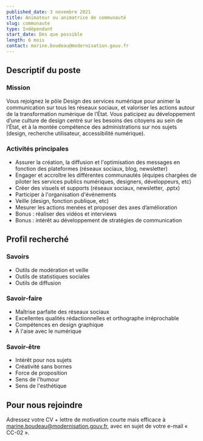 ```yaml
---
published_date: 3 novembre 2021
title: Animateur ou animatrice de communauté
slug: communaute
type: Indépendant
start_date: Dès que possible
length: 6 mois
contact: marine.boudeau@modernisation.gouv.fr
---
```



## Descriptif du poste

### Mission
Vous rejoignez le pôle Design des services numérique pour animer la communication sur tous les réseaux sociaux, et valoriser les actions autour de la transformation numérique de l’État. Vous paticipez au développement d’une culture de design centré sur les besoins des citoyens au sein de l’État, et à la montée compétence des administrations sur nos sujets (design, recherche utilisateur, accessibilité numérique).  


### Activités principales
- Assurer la création, la diffusion et l'optimisation des messages en fonction des plateformes (réseaux sociaux, blog, newsletter)
- Engager et accroître les différentes communautés (équipes chargées de piloter les services publics numériques, designers, développeurs, etc)
- Créer des visuels et supports (réseaux sociaux, newsletter, .pptx)
- Participer à l'organisation d'événements
- Veille (design, fonction publique, etc)
- Mesurer les actions menées et proposer des axes d’amélioration
- Bonus : réaliser des vidéos et interviews
- Bonus : intérêt au développement de stratégies de communication


## Profil recherché

### Savoirs
- Outils de modération et veille
- Outils de statistiques sociales
- Outils de diffusion

### Savoir‐faire
- Maîtrise parfaite des réseaux sociaux
- Excellentes qualités rédactionnelles et orthographe irréprochable
- Compétences en design graphique
- À l'aise avec le numérique

### Savoir-être
- Intérêt pour nos sujets
- Créativité sans bornes
- Force de proposition
- Sens de l'humour
- Sens de l'esthétique

## Pour nous rejoindre
Adressez votre CV + lettre de motivation courte mais efficace à <a href="mailto:marine.boudeau@modernisation.gouv.fr">marine.boudeau@modernisation.gouv.fr</a>, avec en sujet de votre e-mail « CC-02 ». 
